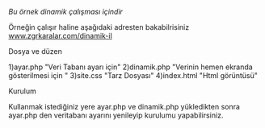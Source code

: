 *Bu örnek dinamik çalışması içindir*

Örneğin çalışır haline aşağıdaki adresten bakabilrisiniz
www.zgrkaralar.com/dinamik-il 


Dosya ve düzen

1)ayar.php "Veri Tabanı ayarı için"
2)dinamik.php "Verinin hemen ekranda gösterilmesi için "
3)site.css "Tarz Dosyası"
4)index.html "Html görüntüsü"

Kurulum 

Kullanmak istediğiniz yere ayar.php ve dinamik.php yükledikten sonra ayar.php den veritabanı ayarını yenileyip kurulumu yapabilirsiniz.
